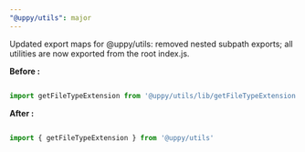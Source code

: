 ```yaml
---
"@uppy/utils": major
---
```


Updated export maps for @uppy/utils: removed nested subpath exports; all utilities are now exported from the root index.js.


**Before :**

```typescript

import getFileTypeExtension from '@uppy/utils/lib/getFileTypeExtension'

```

**After :**

```typescript

import { getFileTypeExtension } from '@uppy/utils'

```
